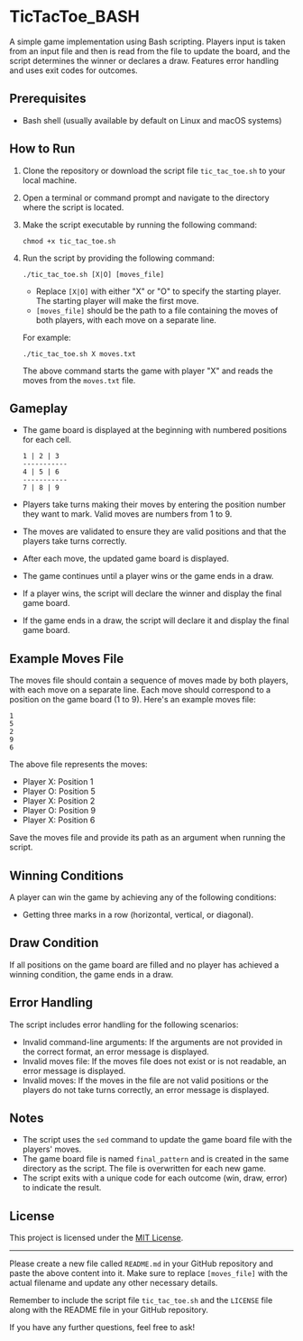 # TicTacToe_BASH
A simple game implementation using Bash scripting. Players input is taken from an input file and then is read from the file to update the board, and the script determines the winner or declares a draw. Features error handling and uses exit codes for outcomes.

## Prerequisites

- Bash shell (usually available by default on Linux and macOS systems)

## How to Run

1. Clone the repository or download the script file `tic_tac_toe.sh` to your local machine.

2. Open a terminal or command prompt and navigate to the directory where the script is located.

3. Make the script executable by running the following command:

   ```shell
   chmod +x tic_tac_toe.sh
   ```

4. Run the script by providing the following command:

   ```shell
   ./tic_tac_toe.sh [X|O] [moves_file]
   ```

   - Replace `[X|O]` with either "X" or "O" to specify the starting player. The starting player will make the first move.
   - `[moves_file]` should be the path to a file containing the moves of both players, with each move on a separate line.

   For example:

   ```shell
   ./tic_tac_toe.sh X moves.txt
   ```

   The above command starts the game with player "X" and reads the moves from the `moves.txt` file.

## Gameplay

- The game board is displayed at the beginning with numbered positions for each cell.

   ```
   1 | 2 | 3 
   -----------
   4 | 5 | 6 
   -----------
   7 | 8 | 9 
   ```

- Players take turns making their moves by entering the position number they want to mark. Valid moves are numbers from 1 to 9.

- The moves are validated to ensure they are valid positions and that the players take turns correctly.

- After each move, the updated game board is displayed.

- The game continues until a player wins or the game ends in a draw.

- If a player wins, the script will declare the winner and display the final game board.

- If the game ends in a draw, the script will declare it and display the final game board.

## Example Moves File

The moves file should contain a sequence of moves made by both players, with each move on a separate line. Each move should correspond to a position on the game board (1 to 9). Here's an example moves file:

```
1
5
2
9
6
```

The above file represents the moves:

- Player X: Position 1
- Player O: Position 5
- Player X: Position 2
- Player O: Position 9
- Player X: Position 6

Save the moves file and provide its path as an argument when running the script.

## Winning Conditions

A player can win the game by achieving any of the following conditions:

- Getting three marks in a row (horizontal, vertical, or diagonal).

## Draw Condition

If all positions on the game board are filled and no player has achieved a winning condition, the game ends in a draw.

## Error Handling

The script includes error handling for the following scenarios:

- Invalid command-line arguments: If the arguments are not provided in the correct format, an error message is displayed.
- Invalid moves file: If the moves file does not exist or is not readable, an error message is displayed.
- Invalid moves: If the moves in the file are not valid positions or the players do not take turns correctly, an error message is displayed.

## Notes

- The script uses the `sed` command to update the game board file with the players' moves.
- The game board file is named `final_pattern` and is created in the same directory as the script. The file is overwritten for each new game.
- The script exits with a unique code for each outcome (win, draw, error) to indicate the result.

## License

This project is licensed under the [MIT License](LICENSE).

---

Please create a new file called `README.md` in your GitHub repository and paste the above content into it. Make sure to replace `[moves_file]` with the actual filename and update any other necessary details.

Remember to include the script file `tic_tac_toe.sh` and the `LICENSE` file along with the README file in your GitHub repository.

If you have any further questions, feel free to ask!
